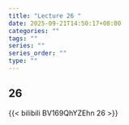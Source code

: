 ```yaml
---
title: "Lecture 26 "
date: 2025-09-21T14:50:17+08:00
categories: ""
tags: ""
series: ""
series_order: ""
type: ""
---
```


## 26 

{{< bilibili BV169QhYZEhn 26 >}}


